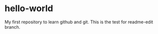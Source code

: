 # hello-world
My first repository to learn github and git.
This is the test for readme-edit branch.
